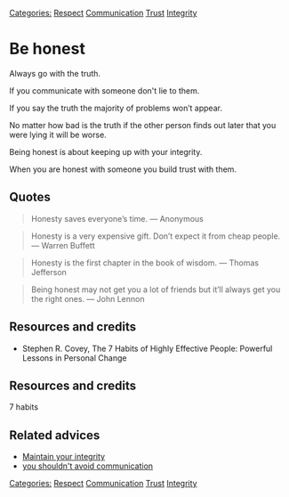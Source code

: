 [Categories:](../Categories/index.md) [Respect](../Categories/Respect.md) [Communication](../Categories/Communication.md) [Trust](../Categories/Trust.md) [Integrity](../Categories/Integrity.md)
# Be honest

Always go with the truth.

If you communicate with someone don't lie to them.

If you say the truth the majority of problems won’t appear.

No matter how bad is the truth if the other person finds out later that you were lying it will be worse.

Being honest is about keeping up with your integrity.

When you are honest with someone you build trust with them.

## Quotes

> Honesty saves everyone’s time.
> — Anonymous

> Honesty is a very expensive gift. Don’t expect it from cheap people.
> — Warren Buffett

> Honesty is the first chapter in the book of wisdom.
> — Thomas Jefferson

> Being honest may not get you a lot of friends but it’ll always get you the right ones.
> — John Lennon

## Resources and credits

- Stephen R. Covey, The 7 Habits of Highly Effective People: Powerful Lessons in Personal Change

## Resources and credits

7 habits

## Related advices

- [Maintain your integrity](../Maintain%20your%20integrity/index.md)
- [you shouldn't avoid communication](you%20shouldn't%20avoid%20communication/index.md)

[Categories:](../Categories/index.md) [Respect](../Categories/Respect.md) [Communication](../Categories/Communication.md) [Trust](../Categories/Trust.md) [Integrity](../Categories/Integrity.md)